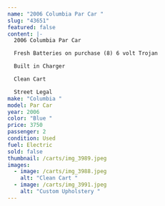 ```yaml
---
name: "2006 Columbia Par Car "
slug: "43651"
featured: false
content: |-
  2006 Columbia Par Car 

  Fresh Batteries on purchase (8) 6 volt Trojan

  Built in Charger 

  Clean Cart 

  Street Legal
make: "Columbia "
model: Par Car
year: 2006
color: "Blue "
price: 3750
passenger: 2
condition: Used
fuel: Electric
sold: false
thumbnail: /carts/img_3989.jpeg
images:
  - image: /carts/img_3988.jpeg
    alt: "Clean Cart "
  - image: /carts/img_3991.jpeg
    alt: "Custom Upholstery "
---
```

